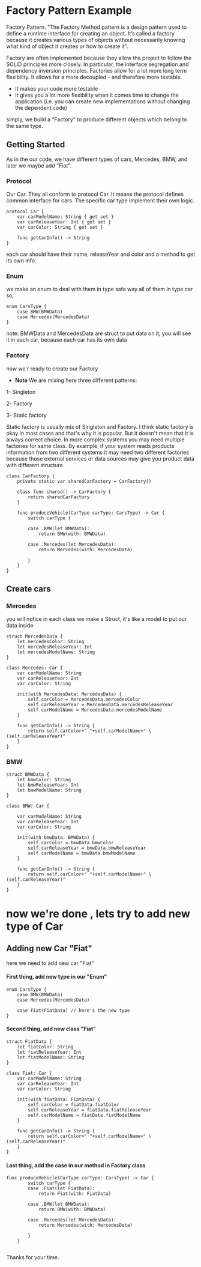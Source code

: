 # Factory Pattern Example

Factory Pattern.
"The Factory Method pattern is a design pattern used to define a runtime interface for creating an object.
It’s called a factory because it creates various types of objects without necessarily knowing what kind of object it creates or how to create it".

Factory are often implemented because they allow the project to follow the SOLID principles more closely. In particular, the interface segregation and dependency inversion principles.
Factories allow for a lot more long term flexibility. It allows for a more decoupled - and therefore more testable.
- It makes your code more testable
- It gives you a lot more flexibility when it comes time to change the application (i.e. you can create new implementations without changing the dependent code)


simply, we build a "Factory" to produce different objects which belong to the same type.

## Getting Started

As in the our code, we have different types of cars, Mercedes, BMW, and later we maybe add "Fiat".

### Protocol
Our Car.
They all conform to protocol Car. It means the protocol defines common interface for cars. The specific car type implement their own logic.

```
protocol Car {
    var carModelName: String { get set }
    var carReleaseYear: Int { get set }
    var carColor: String { get set }
    
    func getCarInfo() -> String
}
```
each car should have their name, releaseYear and color 
and a method to get its own info.

### Enum
we make an enum to deal with them in type safe way
all of them in type car
so,
```
enum CarsType {
    case BMW(BMWData)
    case Mercedes(MercedesData)
}
```
note: BMWData and MercedesData are struct to put data on it, you will see it in each car, because each car has its own data


### Factory

now we'r ready to create our Factory

* **Note** We are mixing here three different patterns:

1- Singleton

2- Factory

3- Static factory

Static factory is usually mix of Singleton and Factory. 
I think static factory is okay in most cases and that's why it is popular. But it doesn't mean that it is always correct choice. In more complex systems you may need multiple factories for same class.
By example, if your system reads products information from two different systems it may need two different factories because those external services or data sources may give you product data with different structure.

```
class CarFactory {
    private static var sharedCarFactory = CarFactory()
    
    class func shared() -> CarFactory {
        return sharedCarFactory
    }
    
    func produceVehicle(CarType carType: CarsType) -> Car {
        switch carType {
            
        case .BMW(let BMWData):
            return BMW(with: BMWData)
            
        case .Mercedes(let MercedesData):
            return Mercedes(with: MercedesData)
            
        }
    }
}
```

## Create cars

### Mercedes

you will notice in each class we make a Struct,
it's like a model to put our data inside

```
struct MercedesData {
    let mercedesColor: String
    let mercedesReleaseYear: Int
    let mercedesModelName: String
}
```

```
class Mercedes: Car {
    var carModelName: String
    var carReleaseYear: Int
    var carColor: String
    
    init(with MercedesData: MercedesData) {
        self.carColor = MercedesData.mercedesColor
        self.carReleaseYear = MercedesData.mercedesReleaseYear
        self.carModelName = MercedesData.mercedesModelName
    }
    
    func getCarInfo() -> String {
        return self.carColor+" "+self.carModelName+" \(self.carReleaseYear)"
    }
}
```
### BMW

```
struct BMWData {
    let bmwColor: String
    let bmwReleaseYear: Int
    let bmwModelName: String
}

class BMW: Car {
    
    var carModelName: String
    var carReleaseYear: Int
    var carColor: String
    
    init(with bmwData: BMWData) {
        self.carColor = bmwData.bmwColor
        self.carReleaseYear = bmwData.bmwReleaseYear
        self.carModelName = bmwData.bmwModelName
    }
    
    func getCarInfo() -> String {
        return self.carColor+" "+self.carModelName+" \(self.carReleaseYear)"
    }
}
```

# now we're done , lets try to add new type of Car

## Adding new Car "Fiat"
here we need to add new car "Fiat"

#### First thing, add new type in our "Enum"
```
enum CarsType {
    case BMW(BMWData)
    case Mercedes(MercedesData)
    
    case Fiat(FiatData) // here's the new type
}
```

#### Second thing, add new class "Fiat"

```
struct FiatData {
    let fiatColor: String
    let fiatReleaseYear: Int
    let fiatModelName: String
}

class Fiat: Car {
    var carModelName: String
    var carReleaseYear: Int
    var carColor: String
    
    init(with fiatData: FiatData) {
        self.carColor = fiatData.fiatColor
        self.carReleaseYear = fiatData.fiatReleaseYear
        self.carModelName = fiatData.fiatModelName
    }
    
    func getCarInfo() -> String {
        return self.carColor+" "+self.carModelName+" \(self.carReleaseYear)"
    }
}

```

#### Last thing, add the case in our method in Factory class
```
func produceVehicle(CarType carType: CarsType) -> Car {
        switch carType {
        case .Fiat(let FiatData):
            return Fiat(with: FiatData)
            
        case .BMW(let BMWData):
            return BMW(with: BMWData)
            
        case .Mercedes(let MercedesData):
            return Mercedes(with: MercedesData)
            
        }
    }
    
```

Thanks for your time.
